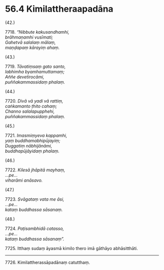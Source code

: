 # 56.4 Kimilattheraapadāna

(42.)

7718\. _“Nibbute kakusandhamhi,_  
_brāhmaṇamhi vusīmati;_  
_Gahetvā salalaṃ mālaṃ,_  
_maṇḍapaṃ kārayiṃ ahaṃ._  

(43.)

7719\. _Tāvatiṃsaṃ gato santo,_  
_labhimha byamhamuttamaṃ;_  
_Aññe devetirocāmi,_  
_puññakammassidaṃ phalaṃ._  

(44.)

7720\. _Divā vā yadi vā rattiṃ,_  
_caṅkamanto ṭhito cahaṃ;_  
_Channo salalapupphehi,_  
_puññakammassidaṃ phalaṃ._  

(45.)

7721\. _Imasmiṃyeva kappamhi,_  
_yaṃ buddhamabhipūjayiṃ;_  
_Duggatiṃ nābhijānāmi,_  
_buddhapūjāyidaṃ phalaṃ._  

(46.)

7722\. _Kilesā jhāpitā mayhaṃ,_  
_…pe…_  
_viharāmi anāsavo._  

(47.)

7723\. _Svāgataṃ vata me āsi,_  
_…pe…_  
_kataṃ buddhassa sāsanaṃ._  

(48.)

7724\. _Paṭisambhidā catasso,_  
_…pe…_  
_kataṃ buddhassa sāsanaṃ”._  

7725\. Itthaṃ sudaṃ āyasmā kimilo thero imā gāthāyo abhāsitthāti.

---

7726\. Kimilattherassāpadānaṃ catutthaṃ.
